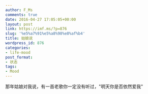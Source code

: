 ```yaml
---
author: F_Ms
comments: true
date: 2016-04-27 17:05:05+00:00
layout: post
link: https://imf.ms/?p=876
slug: '%e5%a7%91%e5%a8%98%e8%af%b4'
title: 姑娘说
wordpress_id: 876
categories:
- life-mood
post_format:
- 状态
tags:
- Mood
---
```


那年姑娘对我说，有一首老歌你一定没有听过，"明天你是否依然爱我"
